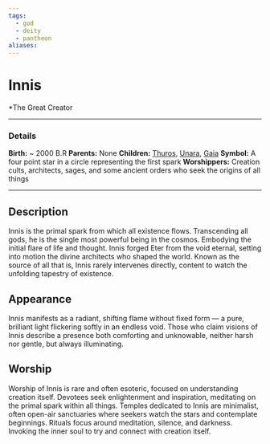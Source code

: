 ```yaml
---
tags:
  - god
  - deity
  - pantheon
aliases:
---
```



# Innis 
*The Great Creator

---
### Details

**Birth:** ~ 2000 B.R
**Parents:** None
**Children:** [Thuros](Thuros), [Unara](Unara), [Gaia](Gaia)
**Symbol:** A four point star in a circle representing the first spark
**Worshippers:** Creation cults, architects, sages, and some ancient orders who seek the origins of all things

---

## Description

Innis is the primal spark from which all existence flows. Transcending all gods, he is the single most powerful being in the cosmos. Embodying the initial flare of life and thought. Innis forged Eter from the void eternal, setting into motion the divine architects who shaped the world. Known as the source of all that is, Innis rarely intervenes directly, content to watch the unfolding tapestry of existence.


## Appearance

Innis manifests as a radiant, shifting flame without fixed form — a pure, brilliant light flickering softly in an endless void. Those who claim visions of Innis describe a presence both comforting and unknowable, neither harsh nor gentle, but always illuminating.


## Worship

Worship of Innis is rare and often esoteric, focused on understanding creation itself. Devotees seek enlightenment and inspiration, meditating on the primal spark within all things. Temples dedicated to Innis are minimalist, often open-air sanctuaries where seekers watch the stars and contemplate beginnings. Rituals focus around meditation, silence, and darkness. Invoking the inner soul to try and connect with creation itself.